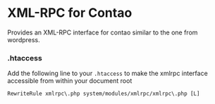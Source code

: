 # XML-RPC for Contao

Provides an XML-RPC interface for contao similar to the one from wordpress.

### .htaccess
Add the following line to your `.htaccess` to make the xmlrpc interface accessible
from within your document root
```
RewriteRule xmlrpc\.php system/modules/xmlrpc/xmlrpc\.php [L]
```